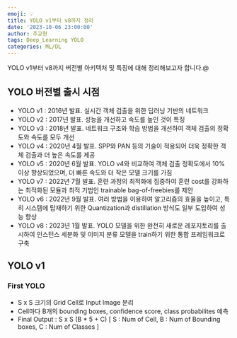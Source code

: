 ```yaml
---
emoji: 💡
title: YOLO v1부터 v8까지 정리
date: '2023-10-06 23:00:00'
author: 추교현
tags: Deep_Learning YOLO
categories: ML/DL
---
```


YOLO v1부터 v8까지 버전별 아키텍처 및 특징에 대해 정리해보고자 합니다.@

## YOLO 버전별 출시 시점

- YOLO v1 : 2016년 발표. 실시간 객체 검출을 위한 딥러닝 기반의 네트워크
- YOLO v2 : 2017년 발표. 성능을 개선하고 속도를 높인 것이 특징
- YOLO v3 : 2018년 발표. 네트워크 구조와 학습 방법을 개선하여 객체 검출의 정확도와 속도를 모두 개선
- YOLO v4 : 2020년 4월 발표. SPP와 PAN 등의 기술이 적용되어 더욱 정확한 객체 검출과 더 높은 속도를 제공
- YOLO v5 : 2020년 6월 발표. YOLO v4와 비교하여 객체 검출 정확도에서 10% 이상 향상되었으며, 더 빠른 속도와 더 작은 모델 크기를 가짐
- YOLO v7 : 2022년 7월 발표. 훈련 과정의 최적화에 집중하여 훈련 cost를 강화하는 최적화된 모듈과 최적 기법인 trainable bag-of-freebies를 제안
- YOLO v6 : 2022년 9월 발표. 여러 방법을 이용하여 알고리즘의 효율을 높이고, 특히 시스템에 탑재하기 위한 Quantization과 distillation 방식도 일부 도입하여 성능 향상
- YOLO v8 : 2023년 1월 발표. YOLO 모델을 위한 완전히 새로운 레포지토리를 출시하여 인스턴스 세분화 및 이미지 분류 모델을 train하기 위한 통합 프레임워크로 구축

## YOLO v1

### First YOLO

- S x S 크기의 Grid Cell로 Input Image 분리
- Cell마다 B개의 bounding boxes, confidence score, class probabilites 예측
- Final Output : S x S (B \* 5 + C)
  [ S : Num of Cell, B : Num of Bounding boxes, C : Num of Classes ]
